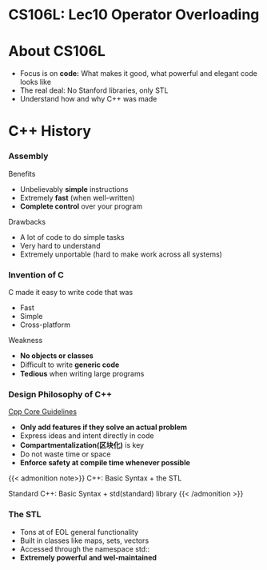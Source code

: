 # CS106L: Lec10 Operator Overloading


<!--more-->

# About CS106L

- Focus is on **code:** What makes it good, what powerful and elegant code looks like
- The real deal: No Stanford libraries, only STL
- Understand how and why C++ was made

# C++ History

### Assembly

Benefits
- Unbelievably **simple** instructions
- Extremely **fast** (when well-written)
- **Complete control** over your program

Drawbacks
- A lot of code to do simple tasks
- Very hard to understand
- Extremely unportable (hard to make work across all systems)

### Invention of C

C made it easy to write code that was
- Fast
- Simple
- Cross-platform

Weakness
- **No objects or classes**
- Diﬃcult to write **generic code**
- **Tedious** when writing large programs

### Design Philosophy of C++

[Cpp Core Guidelines](https://isocpp.github.io/CppCoreGuidelines/CppCoreGuidelines)
- **Only add features if they solve an actual problem**
- Express ideas and intent directly in code
- **Compartmentalization(区块化)** is key
- Do not waste time or space
- **Enforce safety at compile time whenever possible**

{{< admonition note>}}
C++: Basic Syntax + the STL

Standard C++: Basic Syntax + std(standard) library
{{< /admonition >}}

### The STL

- Tons at of EOL general functionality
- Built in classes like maps, sets, vectors
- Accessed through the namespace std::
- **Extremely powerful and wel-maintained**


